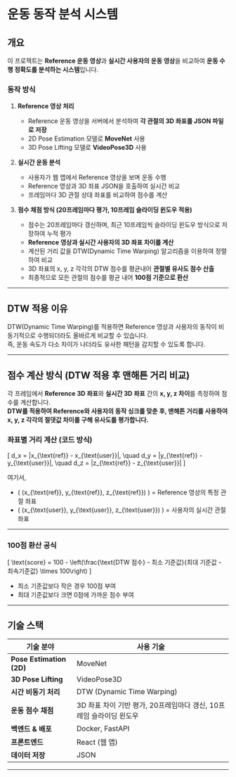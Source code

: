 # **운동 동작 분석 시스템**   

## **개요**  
이 프로젝트는 **Reference 운동 영상**과 **실시간 사용자의 운동 영상**을 비교하여 **운동 수행 정확도를 분석하는 시스템**입니다.  

### **동작 방식**  
1. **Reference 영상 처리**  
   - Reference 운동 영상을 서버에서 분석하여 **각 관절의 3D 좌표를 JSON 파일로 저장**  
   - 2D Pose Estimation 모델로 **MoveNet** 사용  
   - 3D Pose Lifting 모델로 **VideoPose3D** 사용  

2. **실시간 운동 분석**  
   - 사용자가 웹 앱에서 Reference 영상을 보며 운동 수행  
   - Reference 영상과 3D 좌표 JSON을 호출하여 실시간 비교  
   - 프레임마다 3D 관절 상대 좌표를 비교하여 점수를 계산  

3. **점수 채점 방식 (20프레임마다 평가, 10프레임 슬라이딩 윈도우 적용)**  
   - 점수는 20프레임마다 갱신하며, 최근 10프레임씩 슬라이딩 윈도우 방식으로 저장하여 누적 평가  
   - **Reference 영상과 실시간 사용자의 3D 좌표 차이를 계산**  
   - 계산된 거리 값을 DTW(Dynamic Time Warping) 알고리즘을 이용하여 정렬하여 비교  
   - 3D 좌표의 x, y, z 각각의 DTW 점수를 평균내어 **관절별 유사도 점수 산출**  
   - 최종적으로 모든 관절의 점수를 평균 내어 **100점 기준으로 환산**  

---

## **DTW 적용 이유**  
DTW(Dynamic Time Warping)를 적용하면 Reference 영상과 사용자의 동작이 비동기적으로 수행되더라도 올바르게 비교할 수 있습니다.  
즉, 운동 속도가 다소 차이가 나더라도 유사한 패턴을 감지할 수 있도록 합니다.  

---

## **점수 계산 방식 (DTW 적용 후 맨해튼 거리 비교)**  
각 프레임에서 **Reference 3D 좌표**와 **실시간 3D 좌표** 간의 **x, y, z 차이**를 측정하여 점수를 계산합니다.  
**DTW를 적용하여 Reference와 사용자의 동작 싱크를 맞춘 후, 맨해튼 거리를 사용하여 x, y, z 각각의 절댓값 차이를 구해 유사도를 평가합니다.**  

### **좌표별 거리 계산 (코드 방식)**  
\[
d_x = |x_{\text{ref}} - x_{\text{user}}|, \quad
d_y = |y_{\text{ref}} - y_{\text{user}}|, \quad
d_z = |z_{\text{ref}} - z_{\text{user}}|
\]

여기서,  
- \( (x_{\text{ref}}, y_{\text{ref}}, z_{\text{ref}}) \) = Reference 영상의 특정 관절 좌표  
- \( (x_{\text{user}}, y_{\text{user}}, z_{\text{user}}) \) = 사용자의 실시간 관절 좌표  

---


### **100점 환산 공식**  
\[
\text{score} = 100 - \left(\frac{\text{DTW 점수} - 최소 기준값}{최대 기준값 - 최속기준값} \times 100\right)
\]
- 최소 기준값보다 작은 경우 100점 부여  
- 최대 기준값보다 크면 0점에 가까운 점수 부여  

---


## **기술 스택**  

| 기술 분야        | 사용 기술 |
|----------------|----------|
| **Pose Estimation (2D)**  | MoveNet |
| **3D Pose Lifting**  | VideoPose3D |
| **시간 비동기 처리**  | DTW (Dynamic Time Warping) |
| **운동 점수 채점**  | 3D 좌표 차이 기반 평가, 20프레임마다 갱신, 10프레임 슬라이딩 윈도우 |
| **백엔드 & 배포**  | Docker, FastAPI |
| **프론트엔드**  | React (웹 앱) |
| **데이터 저장**  | JSON |

---
